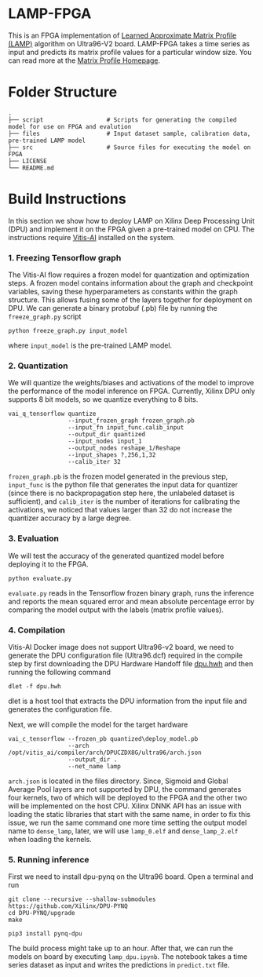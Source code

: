 # LAMP-FPGA

This is an FPGA implementation of [Learned Approximate Matrix Profile (LAMP)](https://github.com/zpzim/LAMP-ICDM2019) algorithm on Ultra96-V2 board. LAMP-FPGA takes a time series as input and predicts its matrix profile values for a particular window size. You can read more at the [Matrix Profile Homepage](http://www.cs.ucr.edu/~eamonn/MatrixProfile.html).

# Folder Structure
    .
    ├── script                  # Scripts for generating the compiled model for use on FPGA and evalution
    ├── files                   # Input dataset sample, calibration data, pre-trained LAMP model
    ├── src                     # Source files for executing the model on FPGA
    ├── LICENSE
    └── README.md
# Build Instructions

In this section we show how to deploy LAMP on Xilinx Deep Processing Unit (DPU) and implement it on the FPGA given a pre-trained model on CPU. The instructions require [Vitis-AI](https://github.com/Xilinx/Vitis-AI) installed on the system.
### 1. Freezing Tensorflow graph 
  The Vitis-AI flow requires  a frozen model for quantization and optimization steps. A frozen model contains information about the graph and checkpoint variables, saving these hyperparameters as constants within the graph structure. This allows fusing some of the layers together for deployment on DPU. We can generate a binary protobuf (.pb) file by running the <code>freeze_graph.py</code>  script
  
  ```shell
  python freeze_graph.py input_model
  ```
  where <code>input_model</code> is the pre-trained LAMP model.
  
  ### 2. Quantization
  
  We will quantize the weights/biases and activations of the model to improve the performance of the model inference on FPGA. Currently, Xilinx DPU only supports 8 bit models, so we quantize everything to 8 bits.
```shell
vai_q_tensorflow quantize 
                 --input_frozen_graph frozen_graph.pb 
                 --input_fn input_func.calib_input
                 --output_dir quantized 
                 --input_nodes input_1 
                 --output_nodes reshape_1/Reshape 
                 --input_shapes ?,256,1,32 
                 --calib_iter 32
```
<code>frozen_graph.pb</code> is the frozen model generated in the previous step, <code>input_func</code> is the python file that generates the input data for quantizer (since there is no backpropagation step here, the unlabeled dataset is sufficient), and <code>calib_iter</code> is the number of iterations for calibrating the activations, we noticed that values larger than 32 do not increase the quantizer accuracy by a large degree.
### 3. Evaluation
We will test the accuracy of the generated quantized model before deploying it to the FPGA. 

```shell
python evaluate.py
```
<code>evaluate.py</code> reads in the Tensorflow frozen binary graph, runs the inference and reports the mean squared error and mean absolute percentage error by comparing the model output with the labels (matrix profile values). 
### 4. Compilation
 Vitis-AI Docker image does not support Ultra96-v2 board, we need to generate the DPU configuration file (Ultra96.dcf) required in the compile step by first downloading the DPU Hardware Handoff file [dpu.hwh](https://www.xilinx.com/bin/public/openDownload?filename=pynqdpu.dpu.ultra96.hwh) and then running the following command
 
```shell
dlet -f dpu.hwh
```
dlet is a host tool that extracts the DPU information from the input file and generates the configuration file.
 
 Next, we will compile the model for the target hardware
 ```shell
vai_c_tensorflow --frozen_pb quantized\deploy_model.pb 
                  --arch /opt/vitis_ai/compiler/arch/DPUCZDX8G/ultra96/arch.json 
                  --output_dir . 
                  --net_name lamp
 ```
<code>arch.json</code> is located in the files directory. Since, Sigmoid and Global Average Pool layers are not supported by DPU, the command generates four kernels, two of which will be deployed to the FPGA and the other two will be implemented on the host CPU. Xilinx DNNK API has an issue with loading the static libraries that start with the same name, in order to fix this issue, we run the same command one more time setting the output model name to <code>dense_lamp</code>, later, we will use <code>lamp_0.elf</code> and <code>dense_lamp_2.elf</code> when loading the kernels.

### 5. Running inference
First we need to install dpu-pynq on the Ultra96 board. Open a terminal and run 
```shell
git clone --recursive --shallow-submodules https://github.com/Xilinx/DPU-PYNQ
cd DPU-PYNQ/upgrade
make

pip3 install pynq-dpu
```
The build process might take up to an hour. After that, we can run the models on board by executing <code>lamp_dpu.ipynb</code>. The notebook takes a time series dataset as input and writes the predictions in <code>predict.txt</code> file.

